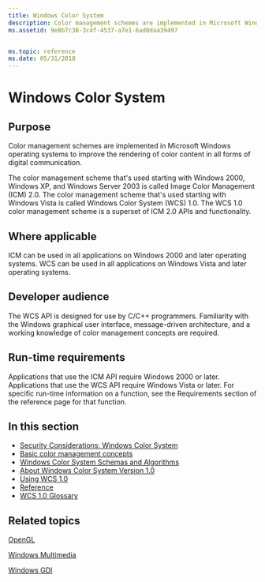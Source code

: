 ```yaml
---
title: Windows Color System
description: Color management schemes are implemented in Microsoft Windows operating systems to improve the rendering of color content in all forms of digital communication.The color management scheme that's used starting with Windows 2000, Windows XP, and Windows Server 2003 is called Image Color Management (ICM) 2.0. The color management scheme that's used starting with Windows Vista is called Windows Color System (WCS) 1.0. The WCS 1.0 color management scheme is a superset of ICM 2.0 APIs and functionality.
ms.assetid: 9e8b7c38-3c4f-4537-a7e1-6ad0daa39497


ms.topic: reference
ms.date: 05/31/2018
---
```


# Windows Color System

## Purpose

Color management schemes are implemented in Microsoft Windows operating systems to improve the rendering of color content in all forms of digital communication.

The color management scheme that's used starting with Windows 2000, Windows XP, and Windows Server 2003 is called Image Color Management (ICM) 2.0. The color management scheme that's used starting with Windows Vista is called Windows Color System (WCS) 1.0. The WCS 1.0 color management scheme is a superset of ICM 2.0 APIs and functionality.

## Where applicable

ICM can be used in all applications on Windows 2000 and later operating systems. WCS can be used in all applications on Windows Vista and later operating systems.

## Developer audience

The WCS API is designed for use by C/C++ programmers. Familiarity with the Windows graphical user interface, message-driven architecture, and a working knowledge of color management concepts are required.

## Run-time requirements

Applications that use the ICM API require Windows 2000 or later. Applications that use the WCS API require Windows Vista or later. For specific run-time information on a function, see the Requirements section of the reference page for that function.

## In this section

-   [Security Considerations: Windows Color System](security-considerations--windows-color-system.md)
-   [Basic color management concepts](basic-color-management-concepts.md)
-   [Windows Color System Schemas and Algorithms](windows-color-system-schemas-and-algorithms.md)
-   [About Windows Color System Version 1.0](about-windows-color-system-version-1-0.md)
-   [Using WCS 1.0](using-wcs-1-0.md)
-   [Reference](reference.md)
-   [WCS 1.0 Glossary](wcs-1-0-glossary.md)

## Related topics

<dl> <dt>

[OpenGL](../opengl/introduction-to-opengl.md)
</dt> <dt>

[Windows Multimedia](../multimedia/windows-multimedia-start-page.md)
</dt> <dt>

[Windows GDI](../gdi/windows-gdi.md)
</dt> </dl>

 

 
